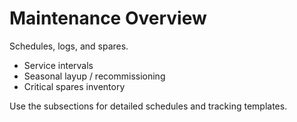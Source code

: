 
# Maintenance Overview

Schedules, logs, and spares.

- Service intervals
- Seasonal layup / recommissioning
- Critical spares inventory

Use the subsections for detailed schedules and tracking templates.
